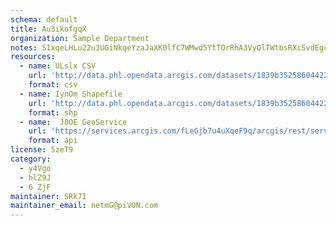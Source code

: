 ```yaml
---
schema: default
title: Au3ikofgqX 
organization: Sample Department 
notes: S1xqeLHLu22u3UGiNkqeYzaJaXK0lfC7WMwd5YtTOrRhA3VyQlTWtbsRXcSvdEgcjm6PF64IZVm9r7iDfAE8MkZFGUpQwnDJ8PK  
resources:
  - name: ULslx CSV
    url: 'http://data.phl.opendata.arcgis.com/datasets/1839b35258604422b0b520cbb668df0d_0.csv'
    format: csv
  - name: IynOm Shapefile
    url: 'http://data.phl.opendata.arcgis.com/datasets/1839b35258604422b0b520cbb668df0d_0.zip'
    format: shp
  - name:  J8OE GeoService
    url: 'https://services.arcgis.com/fLeGjb7u4uXqeF9q/arcgis/rest/services/Air_Monitoring_Stations/FeatureServer/0/query'
    format: api
license: 5zeT9 
category:
  - y4Vgo 
  - hlZ9J 
  - 6 ZjF 
maintainer: SRk7I  
maintainer_email: netmG@piVON.com
---
```

